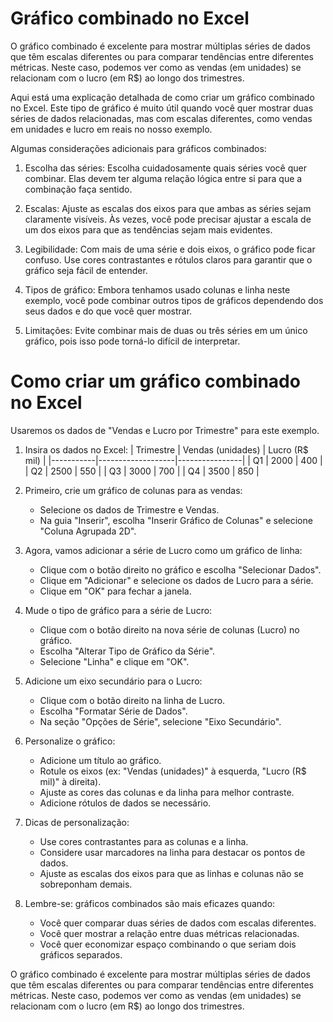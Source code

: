 # Gráfico combinado no Excel

O gráfico combinado é excelente para mostrar múltiplas séries de dados que têm escalas diferentes ou para comparar tendências entre diferentes métricas. Neste caso, podemos ver como as vendas (em unidades) se relacionam com o lucro (em R$) ao longo dos trimestres.


Aqui está uma explicação detalhada de como criar um gráfico combinado no Excel. Este tipo de gráfico é muito útil quando você quer mostrar duas séries de dados relacionadas, mas com escalas diferentes, como vendas em unidades e lucro em reais no nosso exemplo.

Algumas considerações adicionais para gráficos combinados:

1. Escolha das séries: Escolha cuidadosamente quais séries você quer combinar. Elas devem ter alguma relação lógica entre si para que a combinação faça sentido.

2. Escalas: Ajuste as escalas dos eixos para que ambas as séries sejam claramente visíveis. Às vezes, você pode precisar ajustar a escala de um dos eixos para que as tendências sejam mais evidentes.

3. Legibilidade: Com mais de uma série e dois eixos, o gráfico pode ficar confuso. Use cores contrastantes e rótulos claros para garantir que o gráfico seja fácil de entender.

4. Tipos de gráfico: Embora tenhamos usado colunas e linha neste exemplo, você pode combinar outros tipos de gráficos dependendo dos seus dados e do que você quer mostrar.

5. Limitações: Evite combinar mais de duas ou três séries em um único gráfico, pois isso pode torná-lo difícil de interpretar.



# Como criar um gráfico combinado no Excel

Usaremos os dados de "Vendas e Lucro por Trimestre" para este exemplo.

1. Insira os dados no Excel:
   | Trimestre | Vendas (unidades) | Lucro (R$ mil) |
   |-----------|-------------------|----------------|
   | Q1        | 2000              | 400            |
   | Q2        | 2500              | 550            |
   | Q3        | 3000              | 700            |
   | Q4        | 3500              | 850            |

2. Primeiro, crie um gráfico de colunas para as vendas:
   - Selecione os dados de Trimestre e Vendas.
   - Na guia "Inserir", escolha "Inserir Gráfico de Colunas" e selecione "Coluna Agrupada 2D".

3. Agora, vamos adicionar a série de Lucro como um gráfico de linha:
   - Clique com o botão direito no gráfico e escolha "Selecionar Dados".
   - Clique em "Adicionar" e selecione os dados de Lucro para a série.
   - Clique em "OK" para fechar a janela.

4. Mude o tipo de gráfico para a série de Lucro:
   - Clique com o botão direito na nova série de colunas (Lucro) no gráfico.
   - Escolha "Alterar Tipo de Gráfico da Série".
   - Selecione "Linha" e clique em "OK".

5. Adicione um eixo secundário para o Lucro:
   - Clique com o botão direito na linha de Lucro.
   - Escolha "Formatar Série de Dados".
   - Na seção "Opções de Série", selecione "Eixo Secundário".

6. Personalize o gráfico:
   - Adicione um título ao gráfico.
   - Rotule os eixos (ex: "Vendas (unidades)" à esquerda, "Lucro (R$ mil)" à direita).
   - Ajuste as cores das colunas e da linha para melhor contraste.
   - Adicione rótulos de dados se necessário.

7. Dicas de personalização:
   - Use cores contrastantes para as colunas e a linha.
   - Considere usar marcadores na linha para destacar os pontos de dados.
   - Ajuste as escalas dos eixos para que as linhas e colunas não se sobreponham demais.

8. Lembre-se: gráficos combinados são mais eficazes quando:
   - Você quer comparar duas séries de dados com escalas diferentes.
   - Você quer mostrar a relação entre duas métricas relacionadas.
   - Você quer economizar espaço combinando o que seriam dois gráficos separados.

O gráfico combinado é excelente para mostrar múltiplas séries de dados que têm escalas diferentes ou para comparar tendências entre diferentes métricas. Neste caso, podemos ver como as vendas (em unidades) se relacionam com o lucro (em R$) ao longo dos trimestres.

